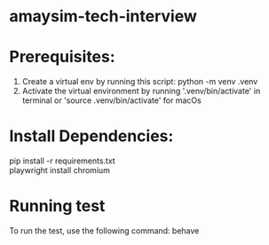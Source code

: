 # amaysim-tech-interview

# Prerequisites:
1. Create a virtual env by running this script:  python -m venv .venv
2. Activate the virtual environment by running '.venv/bin/activate' in terminal or 'source .venv/bin/activate' for macOs

# Install Dependencies:
pip install -r requirements.txt  
playwright install chromium

# Running test
To run the test, use the following command:
behave